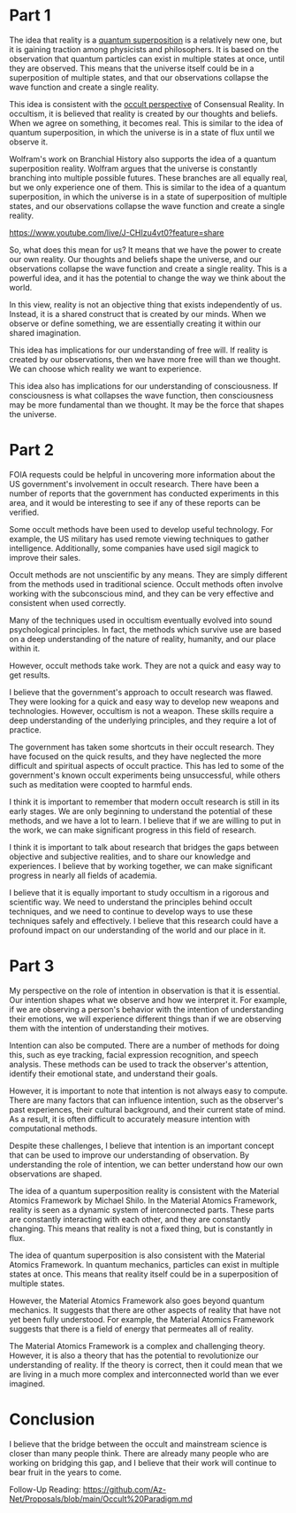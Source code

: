 # Part 1
The idea that reality is a [quantum superposition](https://en.m.wikipedia.org/wiki/Quantum_superposition) is a relatively new one, but it is gaining traction among physicists and philosophers. It is based on the observation that quantum particles can exist in multiple states at once, until they are observed. This means that the universe itself could be in a superposition of multiple states, and that our observations collapse the wave function and create a single reality.

This idea is consistent with the [occult perspective](https://github.com/Az-Net/Proposals/blob/main/Occult%20Paradigm.md) of Consensual Reality. In occultism, it is believed that reality is created by our thoughts and beliefs. When we agree on something, it becomes real. This is similar to the idea of quantum superposition, in which the universe is in a state of flux until we observe it.

Wolfram's work on Branchial History also supports the idea of a quantum superposition reality. Wolfram argues that the universe is constantly branching into multiple possible futures. These branches are all equally real, but we only experience one of them. This is similar to the idea of a quantum superposition, in which the universe is in a state of superposition of multiple states, and our observations collapse the wave function and create a single reality.

https://www.youtube.com/live/J-CHIzu4vt0?feature=share

So, what does this mean for us? It means that we have the power to create our own reality. Our thoughts and beliefs shape the universe, and our observations collapse the wave function and create a single reality. This is a powerful idea, and it has the potential to change the way we think about the world.

In this view, reality is not an objective thing that exists independently of us. Instead, it is a shared construct that is created by our minds. When we observe or define something, we are essentially creating it within our shared imagination.

This idea has implications for our understanding of free will. If reality is created by our observations, then we have more free will than we thought. We can choose which reality we want to experience.

This idea also has implications for our understanding of consciousness. If consciousness is what collapses the wave function, then consciousness may be more fundamental than we thought. It may be the force that shapes the universe.


# Part 2
FOIA requests could be helpful in uncovering more information about the US government's involvement in occult research. There have been a number of reports that the government has conducted experiments in this area, and it would be interesting to see if any of these reports can be verified.

Some occult methods have been used to develop useful technology. For example, the US military has used remote viewing techniques to gather intelligence. Additionally, some companies have used sigil magick to improve their sales.

Occult methods are not unscientific by any means. They are simply different from the methods used in traditional science. Occult methods often involve working with the subconscious mind, and they can be very effective and consistent when used correctly.

Many of the techniques used in occultism eventually evolved into sound psychological principles.
In fact, the methods which survive use are based on a deep understanding of the nature of reality, humanity, and our place within it. 

However, occult methods take work. They are not a quick and easy way to get results.

I believe that the government's approach to occult research was flawed. They were looking for a quick and easy way to develop new weapons and technologies. However, occultism is not a weapon. These skills require a deep understanding of the underlying principles, and they require a lot of practice.

The government has taken some shortcuts in their occult research. They have focused on the quick results, and they have neglected the more difficult and spiritual aspects of occult practice. This has led to some of the government's known occult experiments being unsuccessful,  while others such as meditation were coopted to harmful ends.

I think it is important to remember that modern occult research is still in its early stages. We are only beginning to understand the potential of these methods, and we have a lot to learn. I believe that if we are willing to put in the work, we can make significant progress in this field of research.

I think it is important to talk about research that bridges the gaps between objective and subjective realities, and to share our knowledge and experiences. I believe that by working together, we can make significant progress in nearly all fields of academia.

I believe that it is equally important to study occultism in a rigorous and scientific way. We need to understand the principles behind occult techniques, and we need to continue to develop ways to use these techniques safely and effectively. I believe that this research could have a profound impact on our understanding of the world and our place in it.



# Part 3
My perspective on the role of intention in observation is that it is essential. Our intention shapes what we observe and how we interpret it. For example, if we are observing a person's behavior with the intention of understanding their emotions, we will experience different things than if we are observing them with the intention of understanding their motives.

Intention can also be computed. There are a number of methods for doing this, such as eye tracking, facial expression recognition, and speech analysis. These methods can be used to track the observer's attention, identify their emotional state, and understand their goals.

However, it is important to note that intention is not always easy to compute. There are many factors that can influence intention, such as the observer's past experiences, their cultural background, and their current state of mind. As a result, it is often difficult to accurately measure intention with computational methods.

Despite these challenges, I believe that intention is an important concept that can be used to improve our understanding of observation. By understanding the role of intention, we can better understand how our own observations are shaped.

The idea of a quantum superposition reality is consistent with the Material Atomics Framework by Michael Shilo. In the Material Atomics Framework, reality is seen as a dynamic system of interconnected parts. These parts are constantly interacting with each other, and they are constantly changing. This means that reality is not a fixed thing, but is constantly in flux.

The idea of quantum superposition is also consistent with the Material Atomics Framework. In quantum mechanics, particles can exist in multiple states at once. This means that reality itself could be in a superposition of multiple states.

However, the Material Atomics Framework also goes beyond quantum mechanics. It suggests that there are other aspects of reality that have not yet been fully understood. For example, the Material Atomics Framework suggests that there is a field of energy that permeates all of reality.

The Material Atomics Framework is a complex and challenging theory. However, it is also a theory that has the potential to revolutionize our understanding of reality. If the theory is correct, then it could mean that we are living in a much more complex and interconnected world than we ever imagined.


# Conclusion
I believe that the bridge between the occult and mainstream science is closer than many people think. There are already many people who are working on bridging this gap, and I believe that their work will continue to bear fruit in the years to come.

Follow-Up Reading: https://github.com/Az-Net/Proposals/blob/main/Occult%20Paradigm.md
